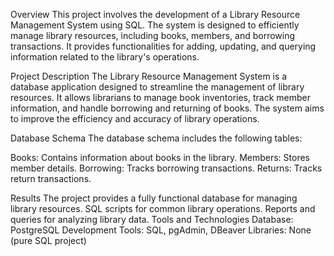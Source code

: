 
Overview
This project involves the development of a Library Resource Management System using SQL. The system is designed to efficiently manage library resources, including books, members, and borrowing transactions. It provides functionalities for adding, updating, and querying information related to the library's operations.

Project Description
The Library Resource Management System is a database application designed to streamline the management of library resources. It allows librarians to manage book inventories, track member information, and handle borrowing and returning of books. The system aims to improve the efficiency and accuracy of library operations.

Database Schema
The database schema includes the following tables:

Books: Contains information about books in the library.
Members: Stores member details.
Borrowing: Tracks borrowing transactions.
Returns: Tracks return transactions.

Results
The project provides a fully functional database for managing library resources.
SQL scripts for common library operations.
Reports and queries for analyzing library data.
Tools and Technologies
Database: PostgreSQL
Development Tools: SQL, pgAdmin, DBeaver
Libraries: None (pure SQL project)
